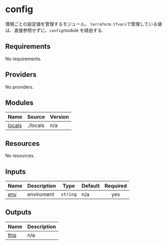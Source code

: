 # config

環境ごとの設定値を管理するモジュール。
`terraform.tfvars`で管理している値は、直接参照せずに、`config`module を経由する.

<!-- BEGINNING OF PRE-COMMIT-TERRAFORM DOCS HOOK -->
## Requirements

No requirements.

## Providers

No providers.

## Modules

| Name | Source | Version |
|------|--------|---------|
| <a name="module_locals"></a> [locals](#module\_locals) | ./locals | n/a |

## Resources

No resources.

## Inputs

| Name | Description | Type | Default | Required |
|------|-------------|------|---------|:--------:|
| <a name="input_env"></a> [env](#input\_env) | enviroment | `string` | n/a | yes |

## Outputs

| Name | Description |
|------|-------------|
| <a name="output_this"></a> [this](#output\_this) | n/a |
<!-- END OF PRE-COMMIT-TERRAFORM DOCS HOOK -->
